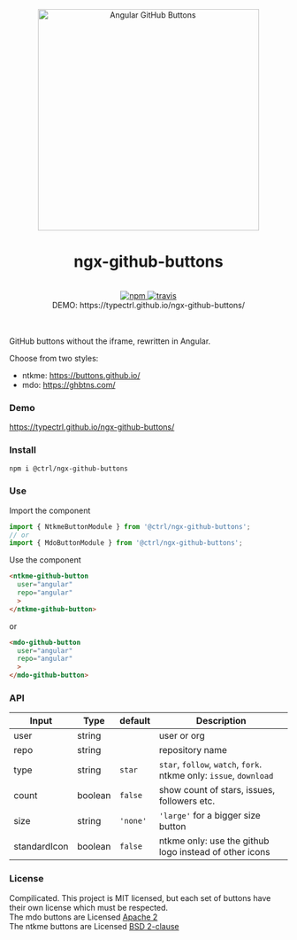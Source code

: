 <div align="center">
  <img src="https://raw.githubusercontent.com/typectrl/ngx-github-buttons/master/src/assets/share.png" width="400" alt="Angular GitHub Buttons">
  <br>
  <h1>ngx-github-buttons</h1>
  <br>
  <a href="https://www.npmjs.com/package/@ctrl/ngx-github-buttons">
    <img src="https://img.shields.io/npm/v/@ctrl/ngx-github-buttons.svg" alt="npm">
  </a> 
  <a href="https://travis-ci.org/TypeCtrl/ngx-github-buttons">
    <img src="https://travis-ci.org/TypeCtrl/ngx-github-buttons.svg?branch=master" alt="travis"></a> 
  <br>
  DEMO: https://typectrl.github.io/ngx-github-buttons/
</div>
<br>
<br>

GitHub buttons without the iframe, rewritten in Angular.  

Choose from two styles:  
- ntkme: https://buttons.github.io/  
- mdo: https://ghbtns.com/  

### Demo
https://typectrl.github.io/ngx-github-buttons/  

### Install
```sh
npm i @ctrl/ngx-github-buttons
```

### Use
Import the component
```ts
import { NtkmeButtonModule } from '@ctrl/ngx-github-buttons';
// or
import { MdoButtonModule } from '@ctrl/ngx-github-buttons';
``` 
Use the component
```html
<ntkme-github-button
  user="angular"
  repo="angular"
  >
</ntkme-github-button>
```  
or  
```html
<mdo-github-button
  user="angular"
  repo="angular"
  >
</mdo-github-button>
```  

### API
| Input        | Type    | default | Description                                                        |
| ------------ | ------- | ------- | ------------------------------------------------------------------ |
| user         | string  |         | user or org                                                        |
| repo         | string  |         | repository name                                                    |
| type         | string  | `star`  | `star`, `follow`, `watch`, `fork`. ntkme only: `issue`, `download` |
| count        | boolean | `false` | show count of stars, issues, followers etc.                        |
| size         | string  | `'none'`| `'large'` for a bigger size button                                 |
| standardIcon | boolean | `false` | ntkme only: use the github logo instead of other icons             |


### License
Compilicated. This project is MIT licensed, but each set of buttons have their own license which must be respected.  
The mdo buttons are Licensed [Apache 2](https://github.com/mdo/github-buttons/blob/master/LICENSE.md)  
The ntkme buttons are Licensed [BSD 2-clause](https://github.com/ntkme/github-buttons/blob/master/LICENSE.md)  
